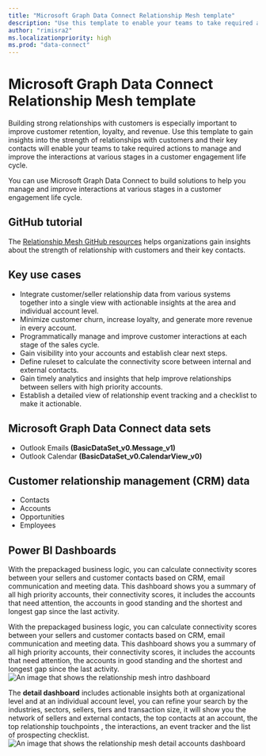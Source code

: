 ```yaml
---
title: "Microsoft Graph Data Connect Relationship Mesh template"
description: "Use this template to enable your teams to take required actions to manage and improve the interactions at various stages in a customer engagement life cycle."
author: "rimisra2"
ms.localizationpriority: high
ms.prod: "data-connect"
---
```


# Microsoft Graph Data Connect Relationship Mesh template

Building strong relationships with customers is especially important to improve customer retention, loyalty, and revenue. Use this template to gain insights into the strength of relationships with customers and their key contacts will enable your teams to take required actions to manage and improve the interactions at various stages in a customer engagement life cycle. 

You can use Microsoft Graph Data Connect to build solutions to help you manage and improve interactions at various stages in a customer engagement life cycle. 

 ## GitHub tutorial

The [Relationship Mesh GitHub resources](https://github.com/microsoft/Relationship-Mesh-Solution-Accelerator-with-MGDC-and-Azure-Synapse-Analytics) helps organizations gain insights about the strength of relationship with customers and their key contacts.

## Key use cases 
- Integrate customer/seller relationship data from various systems together into a single view with actionable insights at the area and individual account level.  
- Minimize customer churn, increase loyalty, and generate more revenue in every account.  
- Programmatically manage and improve customer interactions at each stage of the sales cycle. 
- Gain visibility into your accounts and establish clear next steps. 
- Define ruleset to calculate the connectivity score between internal and external contacts.  
- Gain timely analytics and insights that help improve relationships between sellers with high priority accounts. 
- Establish a detailed view of relationship event tracking and a checklist to make it actionable.  

## Microsoft Graph Data Connect data sets 
- Outlook Emails **(BasicDataSet_v0.Message_v1)** 
- Outlook Calendar **(BasicDataSet_v0.CalendarView_v0)** 


## Customer relationship management (CRM) data 
- Contacts 
- Accounts 
- Opportunities  
- Employees 

 
## Power BI Dashboards 
With the prepackaged business logic, you can calculate connectivity scores between your sellers and customer contacts based on CRM, email communication and meeting data. This dashboard shows you a summary of all high priority accounts, their connectivity scores, it includes the accounts that need attention, the accounts in good standing and the shortest and longest gap since the last activity.

With the prepackaged business logic, you can calculate connectivity scores between your sellers and customer contacts based on CRM, email communication and meeting data. This dashboard shows you a summary of all high priority accounts, their connectivity scores, it includes the accounts that need attention, the accounts in good standing and the shortest and longest gap since the last activity.
![An image that shows the relationship mesh intro dashboard](images/data-connect-templates-mesh-intro.png)

The **detail dashboard** includes actionable insights both at organizational level and at an individual account level, you can refine your search by the industries, sectors, sellers, tiers and transaction size, it will show you the network of sellers and external contacts, the top contacts at an account, the top relationship touchpoints , the interactions, an event tracker and the list of prospecting checklist. 
![An image that shows the relationship mesh detail accounts dashboard](images/data-connect-templates-mesh-account.png)
